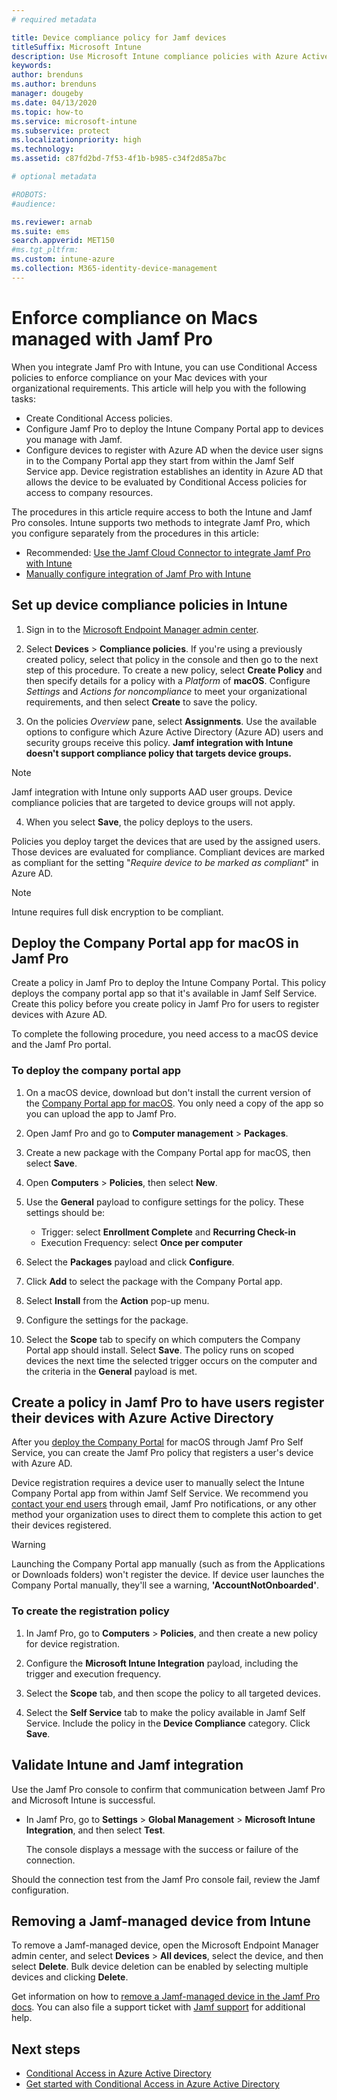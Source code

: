 ```yaml
---
# required metadata

title: Device compliance policy for Jamf devices
titleSuffix: Microsoft Intune
description: Use Microsoft Intune compliance policies with Azure Active Directory Conditional Access to help secure Jamf-managed devices.
keywords:
author: brenduns
ms.author: brenduns
manager: dougeby
ms.date: 04/13/2020
ms.topic: how-to
ms.service: microsoft-intune
ms.subservice: protect
ms.localizationpriority: high
ms.technology:
ms.assetid: c87fd2bd-7f53-4f1b-b985-c34f2d85a7bc

# optional metadata

#ROBOTS: 
#audience:

ms.reviewer: arnab
ms.suite: ems
search.appverid: MET150
#ms.tgt_pltfrm:
ms.custom: intune-azure
ms.collection: M365-identity-device-management
---
```


# Enforce compliance on Macs managed with Jamf Pro

When you integrate Jamf Pro with Intune, you can use Conditional Access policies to enforce compliance on your Mac devices with your organizational requirements. This article will help you with the following tasks:  

- Create Conditional Access policies.
- Configure Jamf Pro to deploy the Intune Company Portal app to devices you manage with Jamf.
- Configure devices to register with Azure AD when the device user signs in to the Company Portal app they start from within the Jamf Self Service app. Device registration establishes an identity in Azure AD that allows the device to be evaluated by Conditional Access policies for access to company resources.  
 
The procedures in this article require access to both the Intune and Jamf Pro consoles.
Intune supports two methods to integrate Jamf Pro, which you configure separately from the procedures in this article:

- Recommended: [Use the Jamf Cloud Connector to integrate Jamf Pro with Intune](conditional-access-jamf-cloud-connector.md)
- [Manually configure integration of Jamf Pro with Intune](conditional-access-integrate-jamf.md)

## Set up device compliance policies in Intune

1. Sign in to the [Microsoft Endpoint Manager admin center](https://go.microsoft.com/fwlink/?linkid=2109431).

2. Select **Devices** > **Compliance policies**. If you're using a previously created policy, select that policy in the console and then go to the next step of this procedure. To create a new policy, select **Create Policy** and then specify details for a policy with a *Platform* of **macOS**. Configure *Settings* and *Actions for noncompliance* to meet your organizational requirements, and then select **Create** to save the policy.

3. On the policies *Overview* pane, select **Assignments**. Use the available options to configure which Azure Active Directory (Azure AD) users and security groups receive this policy. **Jamf integration with Intune doesn't support compliance policy that targets device groups.**

> [!NOTE]
> Jamf integration with Intune only supports AAD user groups. Device compliance policies that are targeted to device groups will not apply.

4. When you select **Save**, the policy deploys to the users.  

Policies you deploy target the devices that are used by the assigned users. Those devices are evaluated for compliance. Compliant devices are marked as compliant for the setting "*Require device to be marked as compliant*" in Azure AD.  

> [!NOTE]
> Intune requires full disk encryption to be compliant.

## Deploy the Company Portal app for macOS in Jamf Pro

Create a policy in Jamf Pro to deploy the Intune Company Portal. This policy deploys the company portal app so that it's available in Jamf Self Service. Create this policy before you create policy in Jamf Pro for users to register devices with Azure AD.  

To complete the following procedure, you need access to a macOS device and the Jamf Pro portal. 

### To deploy the company portal app  

1. On a macOS device, download but don't install the current version of the [Company Portal app for macOS](https://go.microsoft.com/fwlink/?linkid=862280). You only need a copy of the app so you can upload the app to Jamf Pro.  

2. Open Jamf Pro and go to **Computer management** > **Packages**.

3. Create a new package with the Company Portal app for macOS, then select **Save**.

4. Open **Computers** > **Policies**, then select **New**.

5. Use the **General** payload to configure settings for the policy. These settings should be:
   - Trigger: select **Enrollment Complete** and **Recurring Check-in**
   - Execution Frequency: select **Once per computer**

6. Select the **Packages** payload and click **Configure**.

7. Click **Add** to select the package with the Company Portal app.

8. Select **Install** from the **Action** pop-up menu.
9. Configure the settings for the package.

10. Select the **Scope** tab to specify on which computers the Company Portal app should install. Select **Save**. The policy runs on scoped devices the next time the selected trigger occurs on the computer and the criteria in the **General** payload is met.

## Create a policy in Jamf Pro to have users register their devices with Azure Active Directory  

After you [deploy the Company Portal](conditional-access-assign-jamf.md#deploy-the-company-portal-app-for-macos-in-jamf-pro) for macOS through Jamf Pro Self Service, you can create the Jamf Pro policy that registers a user's device with Azure AD. 

Device registration requires a device user to manually select the Intune Company Portal app from within Jamf Self Service. We recommend you [contact your end users](../fundamentals/end-user-educate.md) through email, Jamf Pro notifications, or any other method your organization uses to direct them to complete this action to get their devices registered. 

> [!WARNING]
> Launching the Company Portal app manually (such as from the Applications or Downloads folders) won't register the device. If device user launches the Company Portal manually, they'll see a warning, **'AccountNotOnboarded'**.

### To create the registration policy  

1. In Jamf Pro, go to **Computers** > **Policies**, and then create a new policy for device registration.

2. Configure the **Microsoft Intune Integration** payload, including the trigger and execution frequency.

3. Select the **Scope** tab, and then scope the policy to all targeted devices.

4. Select the **Self Service** tab to make the policy available in Jamf Self Service. Include the policy in the **Device Compliance** category. Click **Save**.

## Validate Intune and Jamf integration  

Use the Jamf Pro console to confirm that communication between Jamf Pro and Microsoft Intune is successful. 

- In Jamf Pro, go to **Settings** > **Global Management** > **Microsoft Intune Integration**, and then select **Test**.

    The console displays a message with the success or failure of the connection.  

Should the connection test from the Jamf Pro console fail, review the Jamf configuration. 


## Removing a Jamf-managed device from Intune

To remove a Jamf-managed device, open the Microsoft Endpoint Manager admin center, and select **Devices** > **All devices**, select the device, and then select **Delete**.  Bulk device deletion can be enabled by selecting multiple devices and clicking **Delete**.

Get information on how to [remove a Jamf-managed device in the Jamf Pro docs](https://www.jamf.com/jamf-nation/articles/80/unmanaging-computers-while-preserving-their-inventory-information). You can also file a support ticket with [Jamf support](https://www.jamf.com/support/) for additional help. 

## Next steps

- [Conditional Access in Azure Active Directory](/azure/active-directory/active-directory-conditional-access-azure-portal)
- [Get started with Conditional Access in Azure Active Directory](/azure/active-directory/active-directory-conditional-access-azure-portal-get-started)